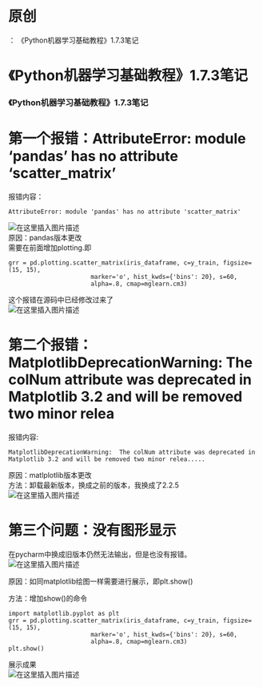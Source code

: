 # 原创

： 《Python机器学习基础教程》1.7.3笔记

# 《Python机器学习基础教程》1.7.3笔记

### 《Python机器学习基础教程》1.7.3笔记

# 第一个报错：AttributeError: module ‘pandas’ has no attribute ‘scatter_matrix’

报错内容：

```
AttributeError: module 'pandas' has no attribute 'scatter_matrix'

```

<img alt="在这里插入图片描述" src="https://img-blog.csdnimg.cn/20200616163550434.png?x-oss-process=image/watermark,type_ZmFuZ3poZW5naGVpdGk,shadow_10,text_aHR0cHM6Ly9ibG9nLmNzZG4ubmV0L3B5dGhvbl9fcmVwb3J0ZWQ=,size_16,color_FFFFFF,t_70"/><br/>
原因：pandas版本更改<br/> 需要在前面增加plotting.即

```
grr = pd.plotting.scatter_matrix(iris_dataframe, c=y_train, figsize=(15, 15),
                       marker='o', hist_kwds={'bins': 20}, s=60,
                       alpha=.8, cmap=mglearn.cm3)

```

这个报错在源码中已经修改过来了<br/> <img alt="在这里插入图片描述" src="https://img-blog.csdnimg.cn/202006161639106.png?x-oss-process=image/watermark,type_ZmFuZ3poZW5naGVpdGk,shadow_10,text_aHR0cHM6Ly9ibG9nLmNzZG4ubmV0L3B5dGhvbl9fcmVwb3J0ZWQ=,size_16,color_FFFFFF,t_70"/>

# 第二个报错：MatplotlibDeprecationWarning: The colNum attribute was deprecated in Matplotlib 3.2 and will be removed two minor relea

报错内容:

```
MatplotlibDeprecationWarning:  The colNum attribute was deprecated in Matplotlib 3.2 and will be removed two minor relea.....

```

原因：matlplotlib版本更改<br/>
方法：卸载最新版本，换成之前的版本，我换成了2.2.5<br/> <img alt="在这里插入图片描述" src="https://img-blog.csdnimg.cn/2020061616403140.png?x-oss-process=image/watermark,type_ZmFuZ3poZW5naGVpdGk,shadow_10,text_aHR0cHM6Ly9ibG9nLmNzZG4ubmV0L3B5dGhvbl9fcmVwb3J0ZWQ=,size_16,color_FFFFFF,t_70"/>

# 第三个问题：没有图形显示

在pycharm中换成旧版本仍然无法输出，但是也没有报错。<br/> <img alt="在这里插入图片描述" src="https://img-blog.csdnimg.cn/20200616164207715.png?x-oss-process=image/watermark,type_ZmFuZ3poZW5naGVpdGk,shadow_10,text_aHR0cHM6Ly9ibG9nLmNzZG4ubmV0L3B5dGhvbl9fcmVwb3J0ZWQ=,size_16,color_FFFFFF,t_70"/>

原因：如同matplotlib绘图一样需要进行展示，即plt.show()

方法：增加show()的命令

```
import matplotlib.pyplot as plt
grr = pd.plotting.scatter_matrix(iris_dataframe, c=y_train, figsize=(15, 15),
                       marker='o', hist_kwds={'bins': 20}, s=60,
                       alpha=.8, cmap=mglearn.cm3)
plt.show()

```

展示成果<br/> <img alt="在这里插入图片描述" src="https://img-blog.csdnimg.cn/20200616164400801.png?x-oss-process=image/watermark,type_ZmFuZ3poZW5naGVpdGk,shadow_10,text_aHR0cHM6Ly9ibG9nLmNzZG4ubmV0L3B5dGhvbl9fcmVwb3J0ZWQ=,size_16,color_FFFFFF,t_70"/>
